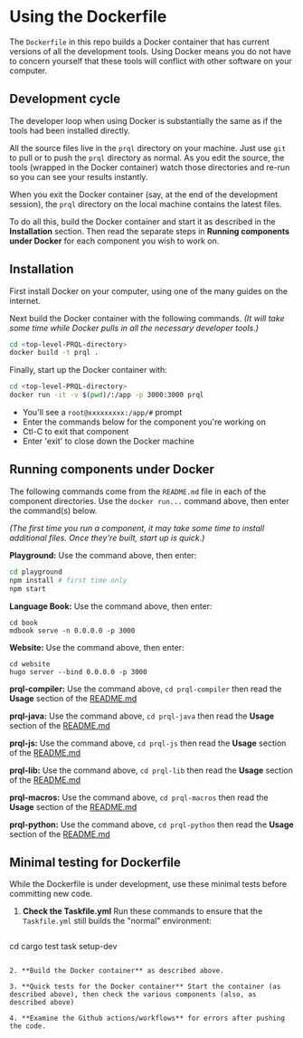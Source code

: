 # Using the Dockerfile

The `Dockerfile` in this repo builds a Docker container
that has current versions of all the development tools.
Using Docker means you do not have to concern
yourself that these tools will conflict with
other software on your computer.

## Development cycle

The developer loop when using Docker is substantially the same as
if the tools had been installed directly.

All the source files live in the `prql` directory on your machine.
Just use `git` to pull or to push the `prql` directory as normal.
As you edit the source, the tools (wrapped in the Docker container)
watch those directories and re-run
so you can see your results instantly.

When you exit the Docker container (say, at the end of the development
session), the `prql` directory on the local machine contains the
latest files. 

To do all this, build the Docker container and start it
as described in the **Installation** section.
Then read the separate steps in **Running components under Docker**
for each component you wish to work on.

## Installation

First install Docker on your computer,
using one of the many guides on the internet.

Next build the Docker container with the following commands.
_(It will take some time while Docker pulls in all the
necessary developer tools.)_

```bash
cd <top-level-PRQL-directory>
docker build -t prql .
```

Finally, start up the Docker container with:

```bash
cd <top-level-PRQL-directory>
docker run -it -v $(pwd)/:/app -p 3000:3000 prql
```

- You'll see a `root@xxxxxxxxx:/app/#` prompt
- Enter the commands below for the component you're working on
- Ctl-C to exit that component
- Enter 'exit' to close down the Docker machine

## Running components under Docker

The following commands come from the `README.md`
file in each of the component directories.
Use the `docker run...` command above, then enter
the command(s) below.

_(The first time you run a component, it may take some
time to install additional files.
Once they're built, start up is quick.)_

**Playground:** Use the command above, then enter:

```bash
cd playground
npm install # first time only
npm start
```

**Language Book:** Use the command above, then enter:

```
cd book
mdbook serve -n 0.0.0.0 -p 3000
```

**Website:** Use the command above, then enter:

```
cd website
hugo server --bind 0.0.0.0 -p 3000
```

**prql-compiler:** Use the command above,
`cd prql-compiler` then read the **Usage** section of the [README.md](./prql-compiler/README.md)

**prql-java:** Use the command above,
`cd prql-java` then read the **Usage** section of the [README.md](./prql-java/README.md)

**prql-js:** Use the command above,
`cd prql-js` then read the **Usage** section of the [README.md](./prql-js/README.md)

**prql-lib:** Use the command above,
`cd prql-lib` then read the **Usage** section of the [README.md](./prql-lib/README.md)

**prql-macros:** Use the command above,
`cd prql-macros` then read the **Usage** section of the [README.md](./prql-macros/README.md)

**prql-python:** Use the command above,
`cd prql-python` then read the **Usage** section of the [README.md](./prql-python/README.md)

## Minimal testing for Dockerfile

While the Dockerfile is under development, use these minimal tests
before committing new code.

1. **Check the Taskfile.yml** Run these commands to ensure that the `Taskfile.yml` still builds the "normal" environment:

   ```
cd <directory-with-prql>
cargo test
task setup-dev
```

2. **Build the Docker container** as described above.

3. **Quick tests for the Docker container** Start the container (as described above), then check the various components (also, as described above)

4. **Examine the Github actions/workflows** for errors after pushing the code.
